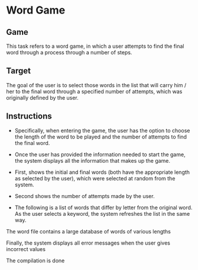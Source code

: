 # Word Game

## Game
This task refers to a word game, in which a user attempts to find the final word through a process through a number of steps.

## Target
The goal of the user is to select those words in the list that will carry him / her to the final word through a specified number of attempts, which was originally defined by the user.

## Instructions

- Specifically, when entering the game, the user has the option to choose the length of the word to be played and the number of attempts to find the final word.

- Once the user has provided the information needed to start the game, the system displays all the information that makes up the game.

- First, shows the initial and final words (both have the appropriate length as selected by the user), which were selected at random from the system.

- Second shows the number of attempts made by the user.

- The following is a list of words that differ by letter from the original word. As the user selects a keyword, the system refreshes the list in the same way.

The word file contains a large database of words of various lengths




Finally, the system displays all error messages when the user gives incorrect values

The compilation is done

